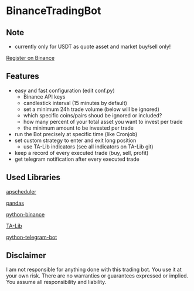 # BinanceTradingBot

## Note

- currently only for USDT as quote asset and market buy/sell only!

[Register on Binance](https://www.binance.com/en/register?ref=23830900)

## Features

- easy and fast configuration (edit conf.py)
    - Binance API keys
    - candlestick interval (15 minutes by default)
    - set a minimum 24h trade volume (below will be ignored)
    - which specific coins/pairs shoud be ignored or included?
    - how many percent of your total asset you want to invest per trade
    - the minimum amount to be invested per trade
- run the Bot precisely at specific time (like Cronjob)
- set custom strategy to enter and exit long position
    - use TA-Lib indicators (see all indicators on TA-Lib git)
- keep a record of every executed trade (buy, sell, profit)
- get telegram notification after every executed trade
 
## Used Libraries

[apscheduler](https://github.com/agronholm/apscheduler)

[pandas](https://github.com/pandas-dev/pandas)

[python-binance](https://github.com/sammchardy/python-binance)

[TA-Lib](https://github.com/mrjbq7/ta-lib)

[python-telegram-bot](https://github.com/python-telegram-bot/python-telegram-bot)

## Disclaimer

I am not responsible for anything done with this trading bot. You use it at your own risk. There are no warranties or guarantees expressed or implied. You assume all responsibility and liability.